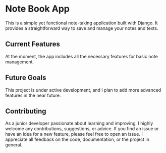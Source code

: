 # Note Book App

This is a simple yet functional note-taking application built with Django. It provides a straightforward way to save and manage your notes and texts.

## Current Features
At the moment, the app includes all the necessary features for basic note management.


## Future Goals
This project is under active development, and I plan to add more advanced features in the near future.

## Contributing
As a junior developer passionate about learning and improving, I highly welcome any contributions, suggestions, or advice. If you find an issue or have an idea for a new feature, please feel free to open an issue. I appreciate all feedback on the code, documentation, or the project in general.
